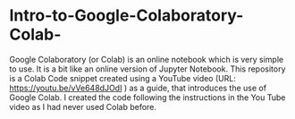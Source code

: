 # Intro-to-Google-Colaboratory-Colab-
Google Colaboratory (or Colab) is an online notebook which is very simple to use. 
It is a bit like an online version of Jupyter Notebook.
This repository is a Colab Code snippet created using a YouTube video (URL: https://youtu.be/vVe648dJOdI ) as a guide, that introduces the use of Google Colab.
I created the code following the instructions in the You Tube video as I had never used Colab before.
